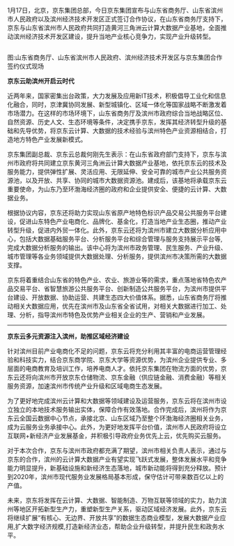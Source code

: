 1月17日，北京，京东集团总部，今日京东集团宣布与山东省商务厅、山东省滨州市人民政府以及滨州经济技术开发区正式签订合作协议，在山东省商务厅支持下，京东与山东省滨州市人民政府共同打造黄河三角洲云计算大数据产业基地，全面推动滨州经济技术开发区建设，提升当地产业核心竞争力，实现产业升级转型。

![]()

图:山东省商务厅、山东省滨州市人民政府、滨州经济技术开发区与京东集团合作签约仪式现场

**京东云助滨州开启云时代**

近两年来，国家密集出台政策，大力发展及应用新IT技术，积极倡导工业化和信息化融合，同时，京津冀协同发展、新型城镇化、区域一体化等国家战略不断激发着市场潜力。在这样的市场环境下，山东省商务厅及滨州市政府综合当地战略区位、自然资源、历史人文、生态环境等条件，决定携手京东，发挥其经济转型升级的基础和先导优势，将京东云计算、大数据的技术经验与滨州特色产业资源相结合，打造地方特色产业发展新模式。

京东集团副总裁、京东云总裁何刚先生表示：在山东省政府部门支持下，京东与滨州市政府将共同建立京东黄河三角洲云计算大数据产业基地，依托京东云的技术及服务能力，提供弹性扩展、灵活应用、无限延伸、安全可靠的城市产业公共服务资源池，以及开放、共享、协同的城市大数据资源池。建成后，该基地将承载京东云重要使命，为山东乃至环渤海经济圈的政府和企业提供安全、便捷的云计算、大数据业务。

根据协议内容，京东还将助力实现山东省原产地特色标识产品交易公共服务平台建设，促进山东特色产业电商化、品牌化、基金化，打造当地产业生态圈，推动产业转型升级，促进内外贸一体化。此外，京东云还将为滨州市建立大数据分析应用中心，包括大数据基础服务平台、分析服务平台和综合管理与服务支持展示平台等, 完成大数据分析服务的输出。该中心将为滨州市政务管理、民生服务、产业升级、城市管理等各业务领域提供大数据处理、分析服务，提供滨州市决策所需的大数据支撑。

京东将着重结合山东省的特色产业、农业、旅游业等的需求，重点落地省特色农产品交易平台、省智慧旅游公共服务平台、创新制造公共服务平台，为滨州市提供平台建设、开放数据、协助运营、共建生态四大价值体系。据悉，山东省商务厅将推动相关大数据应用，优先在滨州市及山东省全省试用，对相关大数据进行加工、处理、分析，指导滨州市特色及优势产业相关企业的生产、营销和产业发展。

****

**京东云多元资源注入滨州，助推区域经济建设**

针对滨州目前产业电商化不足的问题，京东云将充分利用其丰富的电商运营管理经验和科技实力，结合京东商学院、京东大学等资源优势，为滨州企业提供专业、多层面的电商教育及培训工作，培养电商人才。依托京东集团在物流方面的优势，京东云还将向滨州市开放京东仓储物流、京东金融（供应链金融、消费金融）等相关服务资源，加速滨州市传统产业升级和区域电商生态发展。

为了更好地完成滨州云计算和大数据等领域建设及运营服务，京东云将在滨州市设立独立的本地技术服务输出实体，保障合作有效落地。合作完成后，滨州将作为京东云全国云数据中心节点，承接北京、山东区域乃至整个环渤海经济圈相关业务，成为云服务业务承接中心。此外，为更好地发挥平台价值，滨州市人民政府将设立互联网+新经济产业发展基金，并积极引导政府业务优先上云，优先购买云服务。

对于本次合作，京东与滨州市政府都充满了期望，滨州市相关负责人表示，通过与京东的合作，滨州的云计算大数据产业有望实现飞跃式发展，整体发展水平和竞争能力明显提升，新基础设施和新经济生态落地，城市新动能将得到充分释放。预计到2020年，滨州市现代服务业发展格局基本形成，保守估计可带来数百亿以上的产值。

未来，京东将发挥在云计算、大数据、智能制造、万物互联等领域的实力，助力滨州等地区开拓新型生产力，重塑新型生产关系，驱动区域经济发展。此外，京东云将继续扩展“有核心、无边界、开放共享”的数据生态商业模型，发展大数据产业应用,扩大数字经济规模,打造新经济业态，帮助企业升级转型，并提升民生和政务水平。